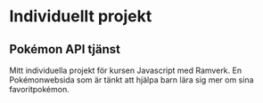 # Individuellt projekt

## Pokémon API tjänst

Mitt individuella projekt för kursen Javascript med Ramverk. En Pokémonwebsida som är tänkt att hjälpa barn lära sig mer om sina favoritpokémon.

